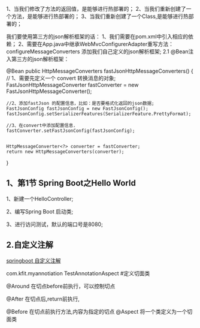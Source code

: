 

1、当我们修改了方法的返回值，是能够进行热部署的；
2、当我们重新创建了一个方法，是能够进行热部署的；
3、当我们重新创建了一个Class,是能够进行热部署的；



我们要使用第三方的json解析框架的话：
1、我们需要在pom.xml中引入相应的依赖；
2、需要在App.java中继承WebMvcConfigurerAdapter重写方法：configureMessageConverters 添加我们自己定义的json解析框架;
2.1 @Bean注入第三方的json解析框架：

@Bean
public HttpMessageConverters fastJsonHttpMessageConverters() {
	// 1、需要先定义一个 convert 转换消息的对象;
	FastJsonHttpMessageConverter fastConverter = new FastJsonHttpMessageConverter();
	
	//2、添加fastJson 的配置信息，比如：是否要格式化返回的json数据;
	FastJsonConfig fastJsonConfig = new FastJsonConfig();
	fastJsonConfig.setSerializerFeatures(SerializerFeature.PrettyFormat);
	
	//3、在convert中添加配置信息.
	fastConverter.setFastJsonConfig(fastJsonConfig);
	
	
	HttpMessageConverter<?> converter = fastConverter;
	return new HttpMessageConverters(converter);
}






1、第1节 Spring Boot之Hello World
-------------------------------------------------
1、新建一个HelloController;

2、编写Spring Boot 启动类;

3、进行访问测试，默认的端口号是8080;

2.自定义注解
-------------------------------
[springboot 自定义注解](https://blog.csdn.net/yb546822612/article/details/88116654)

com.kfit.myannotiation
TestAnnotationAspect #定义切面类

@Around 在切点before前执行，可以控制切点

@After 在切点后,return前执行,

@Before 在切点前执行方法,内容为指定的切点
@Aspect 将一个类定义为一个切面类

